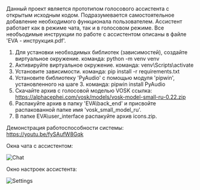 Данный проект является прототипом голосового ассистента с открытым исходным кодом. Подразумевается самостоятельное добавление необходимого функционала пользователем. Ассистент работает как в режиме чата, так и в голосовом режиме.
Все необъодимые инструкции по работе с ассистентом описаны в файле 'EVA - инструкция.pdf'. 


1) Для установки необходимых библиотек (зависимостей), создайте виртуальное окружение.
    команда:
        python -m venv venv
2) Активируйте виртуальное окружение.
    команда:
        venv\Scripts\activate
3) Установите зависимости.
    команда:
        pip install -r requirements.txt
4) Установите библиотеку 'PyAudio' с помощью модуля 'pipwin', установленного на шаге 3.
    команда:
        pipwin install PyAudio
5) Скачайте архив с голосовой моделью VOSK
    ссылка:
        https://alphacephei.com/vosk/models/vosk-model-small-ru-0.22.zip
6) Распакуйте архив в папку 'EVA\back_end' и присвойте распакованной папке имя 'vosk_small_model_ru'.
7) В папке EVA\user_interface распакуйте архив icons.zip.


Демонстрация работоспособности системы: https://youtu.be/fySAufW8Gqk


Окна чата с ассистентом:

![Chat](https://user-images.githubusercontent.com/78261302/176164380-f3a2d487-c74c-4ef4-bfc3-d7015e50c522.png)

Окно настроек ассистента:

![Settings](https://user-images.githubusercontent.com/78261302/176164386-ec65c9df-4b6f-4dd6-befc-89456d153715.png)
